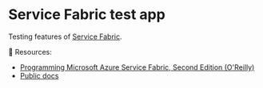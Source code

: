 # Service Fabric test app

Testing features of [Service Fabric](https://azure.microsoft.com/en-us/products/service-fabric/).

📖 Resources:
- [Programming Microsoft Azure Service Fabric, Second Edition (O'Reilly)](https://learning.oreilly.com/library/view/programming-microsoft-azure/9781509307135/)
- [Public docs](https://learn.microsoft.com/en-us/azure/service-fabric/service-fabric-overview)
